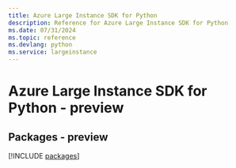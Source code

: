 ```yaml
---
title: Azure Large Instance SDK for Python
description: Reference for Azure Large Instance SDK for Python
ms.date: 07/31/2024
ms.topic: reference
ms.devlang: python
ms.service: largeinstance
---
```

# Azure Large Instance SDK for Python - preview
## Packages - preview
[!INCLUDE [packages](large-instance-index.md)]